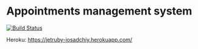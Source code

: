 # Appointments management system

[![Build Status](https://travis-ci.com/iosadchiy/jetruby.svg?token=QUNxuzBR6zxceYJsESN1&branch=master)](https://travis-ci.com/iosadchiy/jetruby)

Heroku: https://jetruby-iosadchiy.herokuapp.com/
